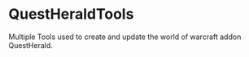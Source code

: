 # QuestHeraldTools
Multiple Tools used to create and update the world of warcraft addon QuestHerald.
